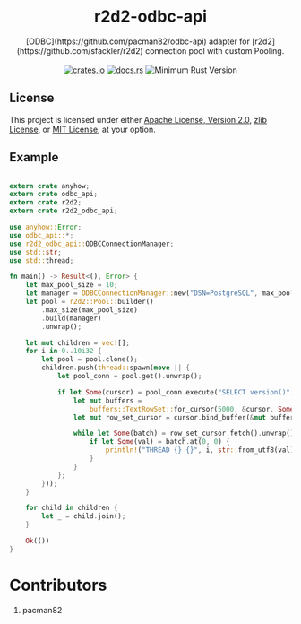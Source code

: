 <h1 align="center">
    r2d2-odbc-api
</h1>
<div align="center">
    [ODBC](https://github.com/pacman82/odbc-api) adapter for [r2d2](https://github.com/sfackler/r2d2) connection pool with custom Pooling.
</div>
<br />
<div align="center">
    <a href="https://crates.io/crates/r2d2_odbc_api"><img src="https://img.shields.io/crates/v/r2d2_odbc_api?style=plastic" alt="crates.io"></a>
    <a href="https://docs.rs/r2d2_odbc_api"><img src="https://docs.rs/r2d2_odbc_api/badge.svg" alt="docs.rs"></a>
    <img src="https://img.shields.io/badge/min%20rust-1.60-green.svg" alt="Minimum Rust Version">
</div>

## License

This project is licensed under either [Apache License, Version 2.0](LICENSE-APACHE), [zlib License](LICENSE-ZLIB), or [MIT License](LICENSE-MIT), at your option.


## Example

```rust

extern crate anyhow;
extern crate odbc_api;
extern crate r2d2;
extern crate r2d2_odbc_api;

use anyhow::Error;
use odbc_api::*;
use r2d2_odbc_api::ODBCConnectionManager;
use std::str;
use std::thread;

fn main() -> Result<(), Error> {
    let max_pool_size = 10;
    let manager = ODBCConnectionManager::new("DSN=PostgreSQL", max_pool_size);
    let pool = r2d2::Pool::builder()
        .max_size(max_pool_size)
        .build(manager)
        .unwrap();

    let mut children = vec![];
    for i in 0..10i32 {
        let pool = pool.clone();
        children.push(thread::spawn(move || {
            let pool_conn = pool.get().unwrap();

            if let Some(cursor) = pool_conn.execute("SELECT version()", ()).unwrap() {
                let mut buffers =
                    buffers::TextRowSet::for_cursor(5000, &cursor, Some(4096)).unwrap();
                let mut row_set_cursor = cursor.bind_buffer(&mut buffers).unwrap();

                while let Some(batch) = row_set_cursor.fetch().unwrap() {
                    if let Some(val) = batch.at(0, 0) {
                        println!("THREAD {} {}", i, str::from_utf8(val).unwrap());
                    }
                }
            };
        }));
    }

    for child in children {
        let _ = child.join();
    }

    Ok(())
}

```


# Contributors
1. pacman82